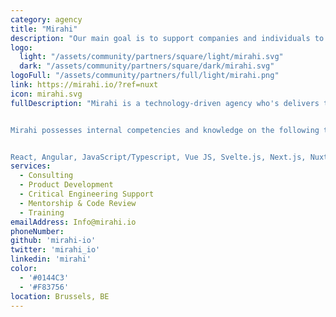 ```yaml
---
category: agency
title: "Mirahi"
description: "Our main goal is to support companies and individuals to achieve the best version of themselves through technology to build a future. From consulting to training sessions to code reviews. We bring technology to the core of your projects & support you in the best possible way."
logo:
  light: "/assets/community/partners/square/light/mirahi.svg"
  dark: "/assets/community/partners/square/dark/mirahi.svg"
logoFull: "/assets/community/partners/full/light/mirahi.png"
link: https://mirahi.io/?ref=nuxt
icon: mirahi.svg
fullDescription: "Mirahi is a technology-driven agency who's delivers the development of software and infrastructure's projects, both for clients and internally. It covers the entire range of services from UX ideation to infrastructures implementation, as well as coaching and training in its core technologies portfolio.


Mirahi possesses internal competencies and knowledge on the following technologies:


React, Angular, JavaScript/Typescript, Vue JS, Svelte.js, Next.js, Nuxt.js, Svelte Kit, Nest.js, Ansible, Kubernetes, VM Ware, AWS, UX/UI Design/Integration (Css, Tailwind) and project management."
services:
  - Consulting
  - Product Development
  - Critical Engineering Support
  - Mentorship & Code Review
  - Training
emailAddress: Info@mirahi.io
phoneNumber:
github: 'mirahi-io'
twitter: 'mirahi_io'
linkedin: 'mirahi'
color:
  - '#0144C3'
  - '#F83756'
location: Brussels, BE
---
```

